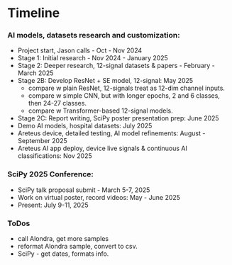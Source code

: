 # Timeline  

### AI models, datasets research and customization:  
 * Project start, Jason calls - Oct - Nov 2024
 * Stage 1: Initial research - Nov 2024 - January 2025
 * Stage 2: Deeper research, 12-signal datasets & papers - February - March 2025  
 * Stage 2B: Develop ResNet + SE model, 12-signal: May 2025
    - compare w plain ResNet, 12-signals treat as 12-dim channel inputs.
    - compare w simple CNN, but with longer epochs, 2 and 6 classes, then 24-27 classes.
    - compare w Transformer-based 12-signal models.  
 * Stage 2C: Report writing, SciPy poster presentation prep: June 2025
 * Demo AI models, hospital datasets: July 2025
 * Areteus device, detailed testing, AI model refinements: August - September 2025
 * Areteus AI app deploy, device live signals & continuous AI classifications: Nov 2025  
   
### SciPy 2025 Conference:  
 * SciPy talk proposal submit - March 5-7, 2025
 * Work on virtual poster, record videos: May - June 2025
 * Present: July 9-11, 2025  

### ToDos  

 * call Alondra, get more samples
 * reformat Alondra sample, convert to csv.
 * SciPy - get dates, formats info.  


